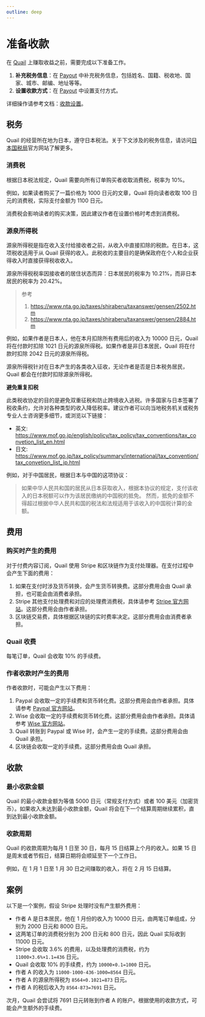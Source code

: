 ```yaml
---
outline: deep
---
```


# 准备收款

在 [Quail](https://quail.ink) 上赚取收益之前，需要完成以下准备工作。

1. **补充税务信息**：在 [Payout](https://quail.ink/dashboard/profile/payout) 中补充税务信息，包括姓名、国籍、税收地、国家、城市、邮编、地址等等。
2. **设置收款方式**：在 [Payout](https://quail.ink/dashboard/profile/payout) 中设置支付方式。

详细操作请参考文档：[收款设置](./payout-settings)。

## 税务

Quail 的经营所在地为日本，遵守日本税法。关于下文涉及的税务信息，请访问[日本国税局](https://www.nta.go.jp)官方网站了解更多。

### 消费税

根据日本税法规定，Quail 需要向所有订单购买者收取消费税，税率为 10%。

例如，如果读者购买了一篇价格为 1000 日元的文章，Quail 将向读者收取 100 日元的消费税，实际支付金额为 1100 日元。

消费税会影响读者的购买决策，因此建议作者在设置价格时考虑到消费税。

### 源泉所得税

源泉所得税是指在收入支付给接收者之前，从收入中直接扣除的税款。在日本，这项税收适用于从 Quail 获得的收入。此税收的主要目的是确保政府在个人和企业获得收入时直接获得税收收入。

源泉所得税税率因接收者的居住状态而异：日本居民的税率为 10.21%，而非日本居民的税率为 20.42%。

> 参考
> 1. https://www.nta.go.jp/taxes/shiraberu/taxanswer/gensen/2502.htm
> 2. https://www.nta.go.jp/taxes/shiraberu/taxanswer/gensen/2884.htm

例如，如果作者是日本人，他在本月扣除所有费用后的收入为 10000 日元，Quail 将在付款时扣除 1021 日元的源泉所得税。如果作者是非日本居民，Quail 将在付款时扣除 2042 日元的源泉所得税。

源泉所得税针对在日本产生的各类收入征收，无论作者是否是日本税务居民，Quail 都会在付款时扣除源泉所得税。

**避免重复扣税**

此类税收协定的目的是避免双重征税和防止跨境收入逃税。许多国家与日本签署了税收条约，允许对各种类型的收入降低税率。建议作者可以向当地税务机关或税务专业人士咨询更多细节，或浏览以下链接：

- 英文: https://www.mof.go.jp/english/policy/tax_policy/tax_conventions/tax_convetion_list_en.html
- 日文: https://www.mof.go.jp/tax_policy/summary/international/tax_convention/tax_convetion_list_jp.html

例如，对于中国居民，根据日本与中国的这项协议：

> 如果中华人民共和国的居民从日本获取收入，根据本协议的规定，支付该收入的日本税额可以作为该居民缴纳的中国税的抵免。
> 然而，抵免的金额不得超过根据中华人民共和国的税法和法规适用于该收入的中国税计算的金额。

## 费用

### 购买时产生的费用

对于付费内容订阅，Quail 使用 Stripe 和区块链作为支付处理器。在支付过程中会产生下面的费用：

1. 如果在支付时涉及货币转换，会产生货币转换费。这部分费用会由 Quail 承担，也可能会由消费者承担。
2. Stripe 其他支付处理费和对应的处理费消费税，具体请参考 [Stripe 官方网站](https://stripe.com/en-jp/pricing)。这部分费用会由作者承担。
3. 区块链交易费，具体根据区块链的实时费率决定。这部分费用会由消费者承担。

### Quail 收费

每笔订单，Quail 会收取 10% 的手续费。

### 作者收款时产生的费用

作者收款时，可能会产生以下费用：

1. Paypal 会收取一定的手续费和货币转化费。这部分费用会由作者承担。具体请参考 [Paypal 官方网站](https://www.paypal.com/us/webapps/mpp/paypal-fees)。
2. Wise 会收取一定的手续费和货币转化费。这部分费用会由作者承担。具体请参考 [Wise 官方网站](https://wise.com/jp/pricing/)。
3. Quail 转账到 Paypal 或 Wise 时，会产生一定的手续费。这部分费用会由 Quail 承担。
4. 区块链会收取一定的手续费。这部分费用会由 Quail 承担。

## 收款

### 最小收款金额

Quail 的最小收款金额为等值 5000 日元（常规支付方式）或者 100 美元（加密货币）。如果收入未达到最小收款金额，Quail 将会在下一个结算周期继续累积，直到达到最小收款金额。

### 收款周期

Quail 的收款周期为每月 1 日至 30 日，每月 15 日结算上个月的收入。如果 15 日是周末或者节假日，结算日期将会顺延至下一个工作日。

例如，在 1 月 1 日至 1 月 30 日之间赚取的收入，将在 2 月 15 日结算。

## 案例

以下是一个案例，假设 Stripe 处理时没有产生额外费用：

- 作者 A 是日本居民，他在 1 月份的收入为 10000 日元，由两笔订单组成，分别为 2000 日元和 8000 日元。
- 这两笔订单的消费税分别为 200 日元和 800 日元，因此 Quail 实际收到 11000 日元。
- Stripe 会收取 3.6% 的费用，以及处理费的消费税，约为 `11000×3.6%×1.1=436` 日元。
- Quail 会收取 10% 的手续费，约为 `10000×0.1=1000` 日元。
- 作者 A 的收入为 `11000-1000-436-1000=8564` 日元。
- 作者 A 的源泉所得税为 `8564×0.1021=873` 日元。
- 作者 A 的税后收入为 `8564-873=7691` 日元。

次月，Quail 会尝试将 7691 日元转账到作者 A 的账户。根据使用的收款方式，可能会产生额外的手续费。

